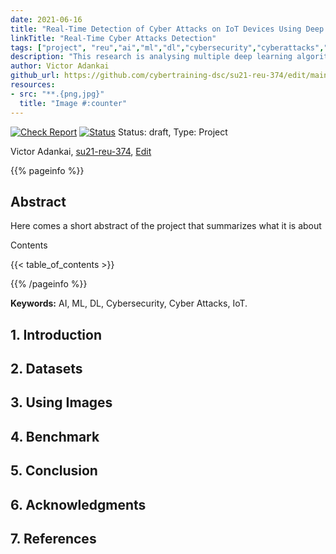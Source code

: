 ```yaml
---
date: 2021-06-16
title: "Real-Time Detection of Cyber Attacks on IoT Devices Using Deep Learning"
linkTitle: "Real-Time Cyber Attacks Detection"
tags: ["project", "reu","ai","ml","dl","cybersecurity","cyberattacks","IoT"]
description: "This research is analysing multiple deep learning algorithms to detect cyber attacks on IoT Devices real-time"
author: Victor Adankai
github_url: https://github.com/cybertraining-dsc/su21-reu-374/edit/main/project/index.md
resources:
- src: "**.{png,jpg}"
  title: "Image #:counter"
---
```


[![Check Report](https://github.com/cybertraining-dsc/hid-example/workflows/Check%20Report/badge.svg)](https://github.com/cybertraining-dsc/su21-reu-374/actions)
[![Status](https://github.com/cybertraining-dsc/hid-example/workflows/Status/badge.svg)](https://github.com/cybertraining-dsc/su21-reu-374/actions)
Status: draft, Type: Project


Victor Adankai, [su21-reu-374](https://github.com/cybertraining-dsc/su21-reu-374), [Edit](https://github.com/cybertraining-dsc/su21-reu-374/blob/main/project/index.md)

{{% pageinfo %}}

## Abstract

Here comes a short abstract of the project that summarizes what it is about

Contents

{{< table_of_contents >}}

{{% /pageinfo %}}

**Keywords:** AI, ML, DL, Cybersecurity, Cyber Attacks, IoT. 


## 1. Introduction



## 2. Datasets



## 3. Using Images



## 4. Benchmark



## 5. Conclusion



## 6. Acknowledgments



## 7. References


[^1]: Use of energy explained - Energy use in homes, [Online resource] 
      <https://www.eia.gov/energyexplained/use-of-energy/electricity-use-in-homes.php>


[^2]: Gregor von Laszewski, Cloudmesh StopWatch and Benchmark from the Cloudmesh Common Library, [GitHub] 
      <https://github.com/cloudmesh/cloudmesh-common>

